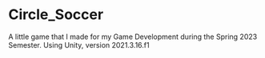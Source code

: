# Circle_Soccer
A little game that I made for my Game Development during the Spring 2023 Semester. Using Unity, version 2021.3.16.f1
